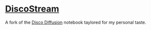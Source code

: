 # [DiscoStream](https://discostream.tk/)
A fork of the [Disco Diffusion](https://discodiffusion.com/) notebook taylored for my personal taste. 
